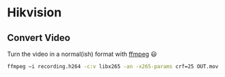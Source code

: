Hikvision
=========

## Convert Video

Turn the video in a normal(ish) format with [ffmpeg](https://ffmpeg.org/download.html) 😃

```sh
ffmpeg –i recording.h264 -c:v libx265 -an -x265-params crf=25 OUT.mov
```
